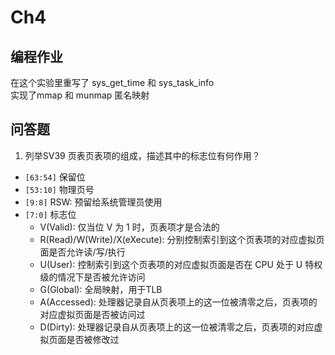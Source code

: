 # Ch4
## 编程作业
在这个实验里重写了 sys_get_time 和 sys_task_info  
实现了mmap 和 munmap 匿名映射
## 问答题

1. 列举SV39 页表页表项的组成，描述其中的标志位有何作用？
- `[63:54]` 保留位
- `[53:10]` 物理页号
- `[9:8]` RSW: 预留给系统管理员使用
- `[7:0]` 标志位
  - V(Valid): 仅当位 V 为 1 时，页表项才是合法的
  - R(Read)/W(Write)/X(eXecute): 分别控制索引到这个页表项的对应虚拟页面是否允许读/写/执行
  - U(User): 控制索引到这个页表项的对应虚拟页面是否在 CPU 处于 U 特权级的情况下是否被允许访问
  - G(Global): 全局映射，用于TLB
  - A(Accessed): 处理器记录自从页表项上的这一位被清零之后，页表项的对应虚拟页面是否被访问过
  - D(Dirty): 处理器记录自从页表项上的这一位被清零之后，页表项的对应虚拟页面是否被修改过
